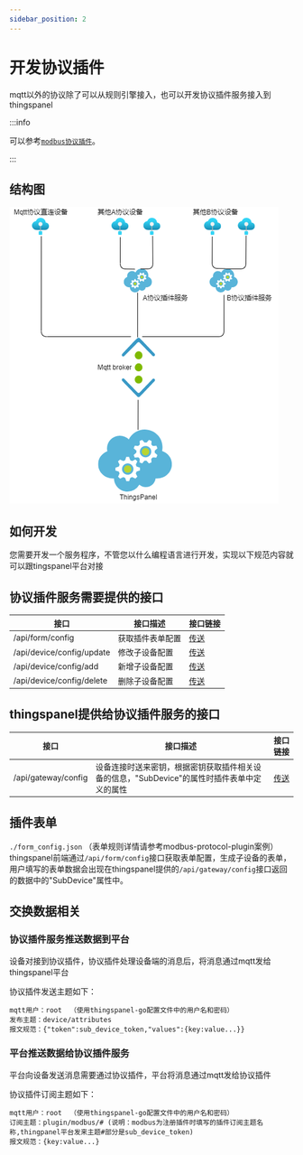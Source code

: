 ```yaml
---
sidebar_position: 2
---
```


# 开发协议插件

mqtt以外的协议除了可以从规则引擎接入，也可以开发协议插件服务接入到thingspanel

:::info

可以参考[`modbus协议插件`](https://github.com/ThingsPanel/modbus-protocol-plugin)。

:::

## 结构图

![结构图](./architecture_diagram.png)

## 如何开发

您需要开发一个服务程序，不管您以什么编程语言进行开发，实现以下规范内容就可以跟tingspanel平台对接

## 协议插件服务需要提供的接口
| 接口                          | 接口描述              |接口链接|
| ----------- | ---------- | ---------- |
| /api/form/config              | 获取插件表单配置      |[传送](https://www.apifox.cn/apidoc/shared-34b48097-8c3a-4ffe-907e-12ff3c669936/api-43746721) |
| /api/device/config/update     | 修改子设备配置        |[传送](https://www.apifox.cn/apidoc/shared-34b48097-8c3a-4ffe-907e-12ff3c669936/api-43903019)|
| /api/device/config/add        | 新增子设备配置        |[传送](https://www.apifox.cn/apidoc/shared-34b48097-8c3a-4ffe-907e-12ff3c669936/api-43925736)|
| /api/device/config/delete        | 删除子设备配置        |[传送](https://www.apifox.cn/apidoc/shared-34b48097-8c3a-4ffe-907e-12ff3c669936/api-43965145)|

## thingspanel提供给协议插件服务的接口
| 接口                          | 接口描述              |接口链接|
| ----------- | ---------- | ---------- |
| /api/gateway/config           | 设备连接时送来密钥，根据密钥获取插件相关设备的信息，"SubDevice"的属性时插件表单中定义的属性 | [传送](https://www.apifox.cn/apidoc/shared-34b48097-8c3a-4ffe-907e-12ff3c669936/api-43535958)      |


## 插件表单

`./form_config.json`  （表单规则详情请参考modbus-protocol-plugin案例）
thingspanel前端通过`/api/form/config`接口获取表单配置，生成子设备的表单，用户填写的表单数据会出现在thingspanel提供的`/api/gateway/config`接口返回的数据中的"SubDevice"属性中。

## 交换数据相关

### 协议插件服务推送数据到平台

设备对接到协议插件，协议插件处理设备端的消息后，将消息通过mqtt发给thingspanel平台

协议插件发送主题如下：

```text
mqtt用户：root  （使用thingspanel-go配置文件中的用户名和密码）
发布主题：device/attributes
报文规范：{"token":sub_device_token,"values":{key:value...}}
```

### 平台推送数据给协议插件服务

平台向设备发送消息需要通过协议插件，平台将消息通过mqtt发给协议插件

协议插件订阅主题如下：

```text
mqtt用户：root  （使用thingspanel-go配置文件中的用户名和密码）
订阅主题：plugin/modbus/# (说明：modbus为注册插件时填写的插件订阅主题名称,thingpanel平台发来主题#部分是sub_device_token)  
报文规范：{key:value...}
```
